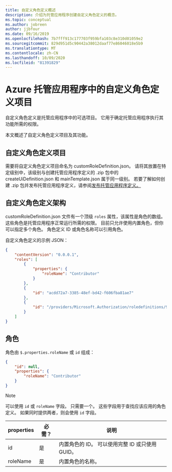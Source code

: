 ```yaml
---
title: 自定义角色定义概述
description: 介绍为托管应用程序创建自定义角色定义的概念。
ms.topic: conceptual
ms.author: jobreen
author: jjbfour
ms.date: 09/16/2019
ms.openlocfilehash: 7b7fff913c177703f959bfa103c8e310d01059e2
ms.sourcegitcommit: 829d951d5c90442a38012daaf77e86046018e5b9
ms.translationtype: MT
ms.contentlocale: zh-CN
ms.lasthandoff: 10/09/2020
ms.locfileid: "81391829"
---
```

# <a name="custom-role-definition-artifact-in-azure-managed-applications"></a>Azure 托管应用程序中的自定义角色定义项目

自定义角色定义是托管应用程序中的可选项目。 它用于确定托管应用程序执行其功能所需的权限。

本文概述了自定义角色定义项目及其功能。

## <a name="custom-role-definition-artifact"></a>自定义角色定义项目

需要将自定义角色定义项目命名为 customRoleDefinition.json。 请将其放置在特定级别中，该级别与创建托管应用程序定义的 .zip 包中的 createUiDefinition.json 和 mainTemplate.json 属于同一级别。 若要了解如何创建 .zip 包并发布托管应用程序定义，请参阅[发布托管应用程序定义。](publish-service-catalog-app.md)

## <a name="custom-role-definition-schema"></a>自定义角色定义架构

customRoleDefinition.json 文件有一个顶级 `roles` 属性，该属性是角色的数组。 这些角色是托管应用程序正常运行所需的权限。 目前只允许使用内置角色，但你可以指定多个角色。 角色定义 ID 或角色名称可以引用角色。

自定义角色定义的示例 JSON：

```json
{
    "contentVersion": "0.0.0.1",
    "roles": [
        {
            "properties": {
                "roleName": "Contributor"
            }
        },
        {
            "id": "acdd72a7-3385-48ef-bd42-f606fba81ae7"
        },
        {
            "id": "/providers/Microsoft.Authorization/roledefinitions/9980e02c-c2be-4d73-94e8-173b1dc7cf3c"
        }
    ]
}
```

## <a name="roles"></a>角色

角色由 `$.properties.roleName` 或 `id` 组成：

```json
{
    "id": null,
    "properties": {
        "roleName": "Contributor"
    }
}
```

> [!NOTE]
> 可以使用 `id` 或 `roleName` 字段。 只需要一个。 这些字段用于查找应该应用的角色定义。 如果同时提供两者，则会使用 `id` 字段。

|properties|必需？|说明|
|---------|---------|---------|
|id|是|内置角色的 ID。 可以使用完整 ID 或只使用 GUID。|
|roleName|是|内置角色的名称。|